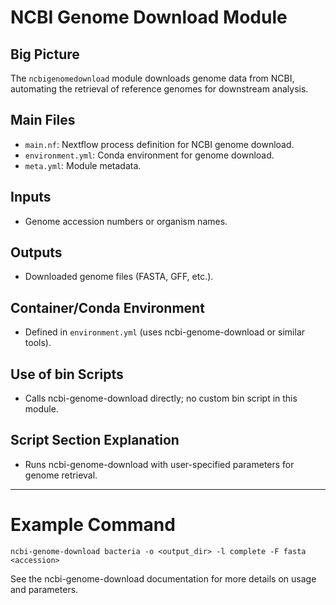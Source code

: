 # NCBI Genome Download Module

## Big Picture
The `ncbigenomedownload` module downloads genome data from NCBI, automating the retrieval of reference genomes for downstream analysis.

## Main Files
- `main.nf`: Nextflow process definition for NCBI genome download.
- `environment.yml`: Conda environment for genome download.
- `meta.yml`: Module metadata.

## Inputs
- Genome accession numbers or organism names.

## Outputs
- Downloaded genome files (FASTA, GFF, etc.).

## Container/Conda Environment
- Defined in `environment.yml` (uses ncbi-genome-download or similar tools).

## Use of bin Scripts
- Calls ncbi-genome-download directly; no custom bin script in this module.

## Script Section Explanation
- Runs ncbi-genome-download with user-specified parameters for genome retrieval.

---

# Example Command
```
ncbi-genome-download bacteria -o <output_dir> -l complete -F fasta <accession>
```

See the ncbi-genome-download documentation for more details on usage and parameters.
